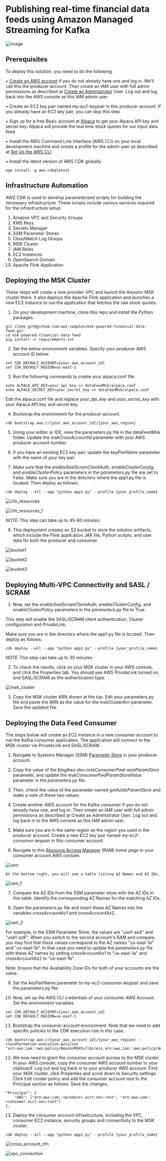 # Publishing real-time financial data feeds using Amazon Managed Streaming for Kafka

![image](https://github.com/uzairmansoor/dataFeed-MSK-cdk/assets/82077348/f7f19884-9d49-4f70-8246-8cdb8356380d)

## Prerequisites

To deploy this solution, you need to do the following: 
 
•	[Create an AWS account](https://portal.aws.amazon.com/gp/aws/developer/registration/index.html) if you do not already have one and log in. We’ll call this the producer account. Then create an IAM user with full admin permissions as described at [Create an Administrator](https://docs.aws.amazon.com/streams/latest/dev/setting-up.html) User. Log out and log back into the AWS console as this IAM admin user.

•   Create an EC2 key pair named *my-ec2-keypair* in this producer account. If you already have an EC2 key pair, you can skip this step

•	Sign up for a free Basic account at [Alpaca](https://alpaca.markets/data) to get your Alpaca API key and secret key. Alpaca will provide the real time stock quotes for our input data feed. 

•	Install the AWS Command Line Interface (AWS CLI) on your local development machine and create a profile for the admin user as described at [Set Up the AWS CLI](https://docs.aws.amazon.com/streams/latest/dev/setup-awscli.html).   

•	Install the latest version of AWS CDK globally

```
npm install -g aws-cdk@latest
```

## Infrastructure Automation
 
AWS CDK is used to develop parameterized scripts for building the necessary infrastructure. These scripts include various services required for the infrastructure setup.
 
1.	Amazon VPC and Security Groups
2.	KMS Keys
3.	Secrets Manager
4.	SSM Parameter Stores
5.	CloudWatch Log Groups
6.	MSK Cluster
7.	IAM Roles
8.	EC2 Instances
9.	OpenSearch Domain
10.	Apache Flink Application

## Deploying the MSK Cluster 
These steps will create a new provider VPC and launch the Amazon MSK cluster there. It also deploys the Apache Flink application and launches a new EC2 instance to run the application that fetches the raw stock quotes.
 
1.	On your development machine, clone this repo and install the Python packages.

```
git clone git@github.com:aws-samples/msk-powered-financial-data-feed.git
cd msk-powered-financial-data-feed
pip install –r requirements.txt
```

2.	Set the below environment variables. Specify your producer AWS account ID below. 
```
set CDK_DEFAULT_ACCOUNT={your_aws_account_id}
set CDK_DEFAULT_REGION=us-east-1
```

3.	Run the following commands to create your alpaca.conf file. 
```
echo ALPACA_API_KEY=your_api_key >> dataFeedMsk/alpaca.conf
echo ALPACA_SECRET_KEY=your_secret_key >> dataFeedMsk/alpaca.conf
```
Edit the alpaca.conf file and replace *your_api_key* and *your_secret_key* with your Alpaca API key and secret key. 

4.	Bootstrap the environment for the producer account.
```
cdk bootstrap aws://{your_aws_account_id}/{your_aws_region}
```

5.	Using your editor or IDE, view the parameters.py file in the dataFeedMsk folder. Update the *mskCrossAccountId* parameter with your AWS producer account number.

6.  If you have an existing EC2 key pair, update the *keyPairName* parameter with the name of your key pair

7.	Make sure that the *enableSaslScramClientAuth*, *enableClusterConfig*, and *enableClusterPolicy* parameters in the *parameters.py* file are set to False. Make sure you are in the directory where the app1.py file is located. Then deploy as follows. 

```
cdk deploy --all --app "python app1.py" --profile {your_profile_name}
```

![cfn_resources](https://github.com/uzairmansoor/dataFeed-MSK-cdk/assets/82077348/d4b88398-32ea-4719-87fc-b5299f041642)

![cfn_resources_1](https://github.com/uzairmansoor/dataFeed-MSK-cdk/assets/82077348/35dfe8ab-e0ba-43f9-92f0-f14030b09b59)

*NOTE*: This step can take up to 45-60 minutes.

8. This deployment creates an S3 bucket to store the solution artifacts, which include the Flink application JAR file, Python scripts, and user data for both the producer and consumer.

![bucket1](https://github.com/uzairmansoor/dataFeed-MSK-cdk/assets/82077348/81459024-5557-4f50-a8e6-8ad0f626715c)

![bucket2](https://github.com/uzairmansoor/dataFeed-MSK-cdk/assets/82077348/d4bb6283-0f38-4e06-9779-edd7fbaf084f)

![bucket3](https://github.com/uzairmansoor/dataFeed-MSK-cdk/assets/82077348/de60279e-b60c-4f0a-9ae3-d4b1e04138ec)

## Deploying Multi-VPC Connectivity and SASL / SCRAM

1.	Now, set the *enableSaslScramClientAuth*, *enableClusterConfig*, and *enableClusterPolicy* parameters in the *parameters.py* file to True. 
 
This step will enable the SASL/SCRAM client authentication, Cluster configuration and PrivateLink.

Make sure you are in the directory where the app1.py file is located. Then deploy as follows. 

```
cdk deploy --all --app "python app1.py" --profile {your_profile_name}
```

*NOTE*: This step can take up to 30 minutes.

2. To check the results, click on your MSK cluster in your AWS console, and click the Properties tab. You should see AWS PrivateLink turned on, and SASL/SCRAM as the authentication type. 

![msk_cluster](https://github.com/uzairmansoor/dataFeed-MSK-cdk/assets/82077348/d28e34a4-c870-4c0d-bf57-367d0e7581c3)


3. Copy the MSK cluster ARN shown at the top. Edit your parameters.py file and paste the ARN as the value for the mskClusterArn parameter.  Save the updated file. 

## Deploying the Data Feed Consumer
The steps below will create an EC2 instance in a new consumer account to run the Kafka consumer application. The application will connect to the MSK cluster via PrivateLink and SASL/SCRAM. 

1.  Navigate to Systems Manager (SSM) [Parameter Store](https://console.aws.amazon.com/systems-manager/parameters) in your producer account. 

2.  Copy the value of the *blogAws-dev-mskConsumerPwd-ssmParamStore* parameter, and update the *mskConsumerPwdParamStoreValue* parameter in the *parameters.py* file.

3.  Then, check the value of the parameter named *getAzIdsParamStore* and make a note of these two values.

4.  Create another AWS account for the Kafka consumer if you do not already have one, and log in. Then create an IAM user with full admin permissions as described at Create an Administrator User. Log out and log back in to the AWS console as this IAM admin user. 

5. Make sure you are in the same region as the region you used in the producer account. Create a new EC2 key pair named *my-ec2-consumer-keypair* in this consumer account.

6. Navigate to this [Resource Access Manager](https://console.aws.amazon.com/ram/home#Home) (RAM) home page in your consumer account AWS console.

![ram](https://github.com/uzairmansoor/dataFeed-MSK-cdk/assets/82077348/f07d4133-62a6-4755-b6a2-69d68cbee827)

    At the bottom right, you will see a table listing AZ Names and AZ IDs.

![ram_1](https://github.com/uzairmansoor/dataFeed-MSK-cdk/assets/82077348/16af7e28-6af1-441e-9fbe-43dcc79fbf58)

7.  Compare the AZ IDs from the SSM parameter store with the AZ IDs in this table. Identify the corresponding AZ Names for the matching AZ IDs.

8.  Open the *parameters.py* file and insert these AZ Names into the variables *crossAccountAz1* and *crossAccountAz2*.

![ram_2](https://github.com/uzairmansoor/dataFeed-MSK-cdk/assets/82077348/1bb3b341-b825-4069-b3f0-3b10047a0eae)

For example, in the SSM Parameter Store, the values are "use1-az4" and "use1-az6". When you switch to the second account's RAM and compare, you may find that these values correspond to the AZ names "us-east-1a" and "us-east-1b". In that case you need to update the *parameters.py* file with these AZ names by setting crossAccountAz1 to "us-east-1a" and crossAccountAz2 to "us-east-1b".

Note: Ensure that the Availability Zone IDs for both of your accounts are the same.

9.	Set the keyPairName parameter to *my-ec2-consumer-keypair* and save the parameters.py file.

10.	Now, set up the AWS CLI credentials of your consumer AWS Account. Set the environment variables

```
set CDK_DEFAULT_ACCOUNT={your_aws_account_id}
set CDK_DEFAULT_REGION=us-east-1
```

11.	Bootstrap the consumer account environment. Note that we need to add specific policies to the CDK execution role in this case. 

```
cdk bootstrap aws://{your_aws_account_id}/{your_aws_region} --cloudformation-execution-policies "arn:aws:iam::aws:policy/AmazonMSKFullAccess,arn:aws:iam::aws:policy/AdministratorAccess"
```

12.	We now need to grant the consumer account access to the MSK cluster. In your AWS console, copy the consumer AWS account number to your clipboard. Log out and log back in to your producer AWS account. Find your MSK cluster, click Properties and scroll down to Security settings. Click Edit cluster policy and add the consumer account root to the Principal section as follows. Save the changes. 

```
"Principal": {
    "AWS": ["arn:aws:iam::<producer-acct-no>:root", "arn:aws:iam::<consumer-acct-no>:root"]
},
```
13.	Deploy the consumer account infrastructure, including the VPC, consumer EC2 instance, security groups and connectivity to the MSK cluster. 

```
cdk deploy --all --app "python app2.py" --profile {your_profile_name}
```

![cross_account_cfn](https://github.com/uzairmansoor/dataFeed-MSK-cdk/assets/82077348/61297eb5-ae09-4b65-a7cc-3662e27b4933)

![vpc_connection](https://github.com/uzairmansoor/dataFeed-MSK-cdk/assets/82077348/80d9b43b-0966-4a80-b473-3e280689b609)

